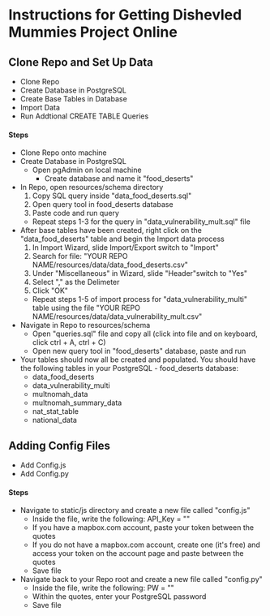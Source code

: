 # Instructions for Getting Dishevled Mummies Project Online

## Clone Repo and Set Up Data
* Clone Repo
* Create Database in PostgreSQL
* Create Base Tables in Database
* Import Data
* Run Addtional CREATE TABLE Queries

#### Steps
* Clone Repo onto machine
* Create Database in PostgreSQL
    * Open pgAdmin on local machine
        * Create database and name it "food_deserts"
* In Repo, open resources/schema directory
    1) Copy SQL query inside "data_food_deserts.sql"
    2) Open query tool in food_deserts database
    3) Paste code and run query
    * Repeat steps 1-3 for the query in "data_vulnerability_mult.sql" file
* After base tables have been created, right click on the "data_food_deserts" table and begin the Import data process
    1) In Import Wizard, slide Import/Export switch to "Import"
    2) Search for file: "YOUR REPO NAME/resources/data/data_food_deserts.csv"
    3) Under "Miscellaneous" in Wizard, slide "Header"switch to "Yes"
    4) Select "," as the Delimeter
    5) Click "OK"
    * Repeat steps 1-5 of import process for "data_vulnerability_multi" table using the file "YOUR REPO NAME/resources/data/data_vulnerability_mult.csv"
* Navigate in Repo to resources/schema
    * Open "queries.sql" file and copy all (click into file and on keyboard, click ctrl + A, ctrl + C)
    * Open new query tool in "food_deserts" database, paste and run
* Your tables should now all be created and populated. You should have the following tables in your PostgreSQL - food_deserts database:
    * data_food_deserts
    * data_vulnerability_multi
    * multnomah_data
    * multnomah_summary_data
    * nat_stat_table
    * national_data


## Adding Config Files
* Add Config.js
* Add Config.py

#### Steps
* Navigate to static/js directory and create a new file called "config.js"
    * Inside the file, write the following: API_Key = ""
    * If you have a mapbox.com account, paste your token between the quotes
    * If you do not have a mapbox.com account, create one (it's free) and access your token on the account page and paste between the quotes
    * Save file
* Navigate back to your Repo root and create a new file called "config.py"
    * Inside the file, write the following: PW = ""
    * Within the quotes, enter your PostgreSQL password
    * Save file


##